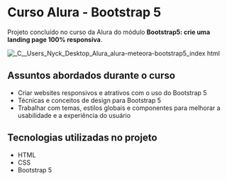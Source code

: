 # Curso Alura - Bootstrap 5
Projeto concluído no curso da Alura do módulo <b> Bootstrap5: crie uma landing page 100% responsiva</b>.

![_C__Users_Nyck_Desktop_Alura_alura-meteora-bootstrap5_index html](https://github.com/NycolasFelipe/alura-meteora-bootstrap5/assets/71052352/37323976-08cb-4d15-a1a1-608d036b92d3)

## Assuntos abordados durante o curso
* Criar websites responsivos e atrativos com o uso do Bootstrap 5
* Técnicas e conceitos de design para Bootstrap 5
* Trabalhar com temas, estilos globais e componentes para melhorar a usabilidade e a experiência do usuário

## Tecnologias utilizadas no projeto
* HTML
* CSS
* Bootstrap 5
